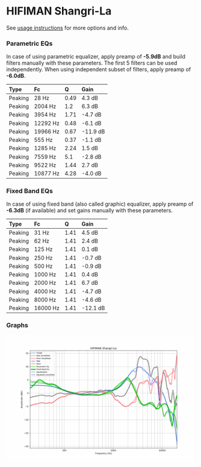 # HIFIMAN Shangri-La
See [usage instructions](https://github.com/jaakkopasanen/AutoEq#usage) for more options and info.

### Parametric EQs
In case of using parametric equalizer, apply preamp of **-5.9dB** and build filters manually
with these parameters. The first 5 filters can be used independently.
When using independent subset of filters, apply preamp of **-6.0dB**.

| Type    | Fc       |    Q | Gain     |
|:--------|:---------|:-----|:---------|
| Peaking | 28 Hz    | 0.49 | 4.3 dB   |
| Peaking | 2004 Hz  | 1.2  | 6.3 dB   |
| Peaking | 3954 Hz  | 1.71 | -4.7 dB  |
| Peaking | 12292 Hz | 0.48 | -6.1 dB  |
| Peaking | 19966 Hz | 0.67 | -11.9 dB |
| Peaking | 555 Hz   | 0.37 | -1.1 dB  |
| Peaking | 1285 Hz  | 2.24 | 1.5 dB   |
| Peaking | 7559 Hz  | 5.1  | -2.8 dB  |
| Peaking | 9522 Hz  | 1.44 | 2.7 dB   |
| Peaking | 10877 Hz | 4.28 | -4.0 dB  |

### Fixed Band EQs
In case of using fixed band (also called graphic) equalizer, apply preamp of **-6.3dB**
(if available) and set gains manually with these parameters.

| Type    | Fc       |    Q | Gain     |
|:--------|:---------|:-----|:---------|
| Peaking | 31 Hz    | 1.41 | 4.5 dB   |
| Peaking | 62 Hz    | 1.41 | 2.4 dB   |
| Peaking | 125 Hz   | 1.41 | 0.1 dB   |
| Peaking | 250 Hz   | 1.41 | -0.7 dB  |
| Peaking | 500 Hz   | 1.41 | -0.9 dB  |
| Peaking | 1000 Hz  | 1.41 | 0.4 dB   |
| Peaking | 2000 Hz  | 1.41 | 6.7 dB   |
| Peaking | 4000 Hz  | 1.41 | -4.7 dB  |
| Peaking | 8000 Hz  | 1.41 | -4.6 dB  |
| Peaking | 16000 Hz | 1.41 | -12.1 dB |

### Graphs
![](./HIFIMAN%20Shangri-La.png)